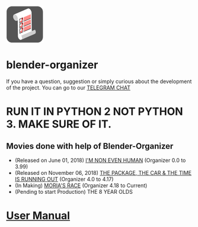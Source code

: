 ![BLENDER-ORGANIZER](py_data/icon.png)

# blender-organizer

If you have a question, suggestion or simply curious about the development of the project. You can go to our [TELEGRAM CHAT](https://t.me/blenderorganizer)

# RUN IT IN PYTHON 2 NOT PYTHON 3. MAKE SURE OF IT.

  
  ## Movies done with help of Blender-Organizer
  * (Released on June 01, 2018) [I'M NON EVEN HUMAN](https://www.youtube.com/watch?v=VNH35lKAF-k) (Organizer 0.0 to 3.99)
  * (Released on November 06, 2018) [THE PACKAGE, THE CAR & THE TIME IS RUNNING OUT](https://www.youtube.com/watch?v=GTP9CAiEGFI) (Organizer 4.0 to 4.17)
  * (In Making) [MORIA'S RACE](https://t.me/moriasrace) (Organizer 4.18 to Current)
  * (Pending to start Production) THE 8 YEAR OLDS
  
  
  
# [User Manual](https://github.com/JYamihud/blender-organizer/wiki/Help-For-Users!)
